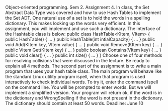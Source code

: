 Object-oriented programming. Sem 2. Assignment 4.
In class, the Set Abstract Data Type was covered and how to use Hash
Tables to implement the Set ADT. One natural use of a set is to hold the
words in a spelling dictionary. This makes looking up the words very
efficient. In this assignment, you will implement and use such a
dictionary. The interface of the Hashtable class is below:
public class HashTable<KItem, VItem>
{
public HashTable()
{ ... }
public HashTable(int intialCapacity)
{ ... }
public void Add(KItem key, VItem value)
{
...
}
public void Remove(KItem key)
{
...
}
public VItem Get(KItem key)
{
...
}
public boolean Contains(VItem key)
{
...
}
public void clear()
{
...
}
public int size()
{
...
}
}
Choose one of four methods for resolving collisions that were
discussed in the lecture. Be ready to explain all 4 methods.
The second part of the assignment is to write a main
program that uses your hash table class. The main program will
behave like the standard Linux utility program ispell, when that
program is used interactively to check individual words. To try it,
enter the command ispell on the command line. You will be
prompted to enter words.
But we will implement a simplified version.
Your program will return ok, if the word is in the dictionary
and WrongSpelling if the word is not present in the dictionary. The
dictionary should contain at least 50 words.
Deadline: June 10